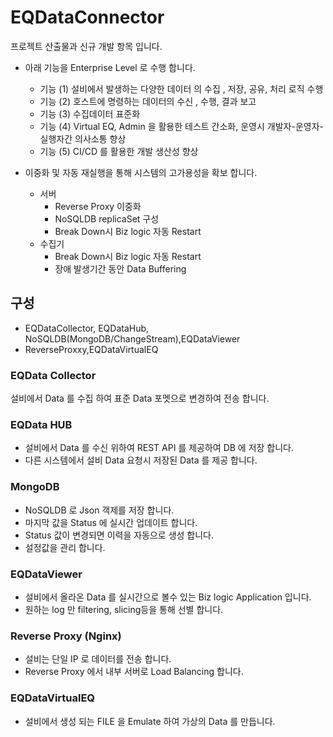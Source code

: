 # EQDataConnector
프로젝트 산출물과 신규 개발 항목 입니다.  

* 아래 기능을 Enterprise Level 로 수행 합니다. 
  * 기능 (1) 설비에서 발생하는 다양한 데이터 의 수집 , 저장, 공유, 처리 로직 수행
  * 기능 (2) 호스트에 명령하는 데이터의 수신 , 수행, 결과 보고
  * 기능 (3) 수집데이터 표준화
  * 기능 (4) Virtual EQ, Admin 을 활용한 테스트 간소화, 운영시 개발자-운영자-실행자간 의사소통 향상
  * 기능 (5) CI/CD 를 활용한 개발 생산성  향상

* 이중화 및 자동 재실행을 통해 시스템의 고가용성을 확보 합니다.
  * 서버
    * Reverse Proxy 이중화
    * NoSQLDB replicaSet 구성
    * Break Down시 Biz logic 자동 Restart
  * 수집기
    * Break Down시 Biz logic 자동 Restart
    * 장애 발생기간 동안 Data Buffering

## 구성
* EQDataCollector, EQDataHub, NoSQLDB(MongoDB/ChangeStream),EQDataViewer
* ReverseProxxy,EQDataVirtualEQ
### EQData Collector
설비에서 Data 를 수집 하여 표준 Data 포멧으로 변경하여 전송 합니다. 
### EQData HUB
* 설비에서 Data 를 수신 위하여 REST API 를 제공하여 DB 에 저장 합니다. 
* 다른 시스템에서 설비 Data 요청시 저장된 Data 를 제공 합니다. 

### MongoDB
* NoSQLDB 로 Json 객제를 저장 합니다. 
*  마지막 값을 Status 에 실시간 업데이트 합니다. 
* Status 값이 변경되면 이력을 자동으로 생성 합니다. 
* 설정값을 관리 합니다. 

### EQDataViewer
* 설비에서 올라온 Data 를 실시간으로 볼수 있는 Biz logic Application 입니다. 
* 원하는 log 만 filtering, slicing등을 통해 선별 합니다.

### Reverse Proxy (Nginx)
* 설비는 단일 IP 로 데이터를 전송 합니다. 
* Reverse Proxy 에서 내부 서버로 Load Balancing 합니다. 

### EQDataVirtualEQ
* 설비에서 생성 되는 FILE 을 Emulate 하여 가상의 Data 를 만듭니다.  

